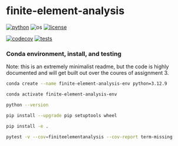 # finite-element-analysis

[![python](https://img.shields.io/badge/python-3.12-blue.svg)](https://www.python.org/)
![os](https://img.shields.io/badge/os-ubuntu%20|%20macos%20|%20windows-blue.svg)
[![license](https://img.shields.io/badge/license-MIT-green.svg)](https://github.com/sandialabs/sibl#license)

[![codecov](https://codecov.io/gh/Lejeune-Lab-Graduate-Course-Materials/finite-element-analysis/graph/badge.svg?token=p5DMvJ6byO)](https://codecov.io/gh/Lejeune-Lab-Graduate-Course-Materials/finite-element-analysis)
[![tests](https://github.com/Lejeune-Lab-Graduate-Course-Materials/finite-element-analysis/actions/workflows/tests.yml/badge.svg)](https://github.com/Lejeune-Lab-Graduate-Course-Materials/finite-element-analysis/actions)


### Conda environment, install, and testing

Note: this is an extremely minimalist readme, but the code is highly documented and will get built out over the coures of assignment 3.

```bash
conda create --name finite-element-analysis-env python=3.12.9
```

```bash
conda activate finite-element-analysis-env
```

```bash
python --version
```

```bash
pip install --upgrade pip setuptools wheel
```

```bash
pip install -e .
```

```bash
pytest -v --cov=finiteelementanalysis --cov-report term-missing
```

